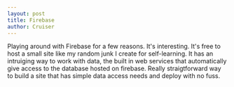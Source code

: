 ```yaml
---
layout: post
title: Firebase
author: Cruiser
---
```

Playing around with Firebase for a few reasons. It's interesting. It's free to host a small site like my random junk I create for self-learning. It has an intruiging way to work with data, the built in web services that automatically give access to the database hosted on firebase. Really straigtforward way to build a site that has simple data access needs and deploy with no fuss.